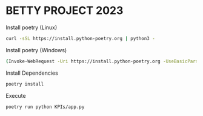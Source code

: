 # BETTY PROJECT 2023

Install poetry (Linux)
```bash
curl -sSL https://install.python-poetry.org | python3 -
```

Install poetry (Windows)
```bash
(Invoke-WebRequest -Uri https://install.python-poetry.org -UseBasicParsing).Content | py -
```

Install Dependencies
```bash
poetry install
```

Execute
```bash
poetry run python KPIs/app.py
```